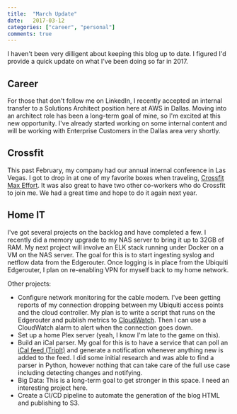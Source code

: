 ```yaml
---
title:  "March Update"
date:   2017-03-12
categories: ["career", "personal"]
comments: true
---
```


I haven't been very dilligent about keeping this blog up to date. I figured I'd provide a quick update on what I've been doing so far in 2017.

## Career

For those that don't follow me on LinkedIn, I recently accepted an internal transfer to a Solutions Architect position here at AWS in Dallas. Moving into an architect role has been a long-term goal of mine, so I'm excited at this new opportunity. I've already started working on some internal content and will be working with Enterprise Customers in the Dallas area very shortly.

## Crossfit

This past February, my company had our annual internal conference in Las Vegas. I got to drop in at one of my favorite boxes when traveling, [Crossfit Max Effort](http://maxeffort.fitness/). It was also great to have two other co-workers who do Crossfit to join me. We had a great time and hope to do it again next year.

## Home IT

I've got several projects on the backlog and have completed a few. I recently did a memory upgrade to my NAS server to bring it up to 32GB of RAM. My next project will involve an ELK stack running under Docker on a VM on the NAS server. The goal for this is to start ingesting syslog and netflow data from the Edgerouter. Once logging is in place from the Ubiquiti Edgerouter, I plan on re-enabling VPN for myself back to my home network.

Other projects:

- Configure network monitoring for the cable modem. I've been getting reports of my connection dropping between my Ubiquiti access points and the cloud controller. My plan is to write a script that runs on the Edgerouter and publish metrics to [CloudWatch](http://docs.aws.amazon.com/AmazonCloudWatch/latest/monitoring/publishingMetrics.html). Then I can use a CloudWatch alarm to alert when the connection goes down.
- Set up a home Plex server (yeah, I know I'm late to the game on this).
- Build an iCal parser. My goal for this is to have a service that can poll an [iCal feed (TripIt)](https://www.tripit.com/uhp/calendarsync) and generate a notification whenever anything new is added to the feed. I did some initial research and was able to find a parser in Python, however nothing that can take care of the full use case including detecting changes and notifying.
- Big Data: This is a long-term goal to get stronger in this space. I need an interesting project here.
- Create a CI/CD pipeline to automate the generation of the blog HTML and publishing to S3.
